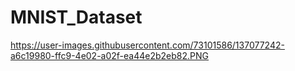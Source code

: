 # MNIST_Dataset

https://user-images.githubusercontent.com/73101586/137077242-a6c19980-ffc9-4e02-a02f-ea44e2b2eb82.PNG
